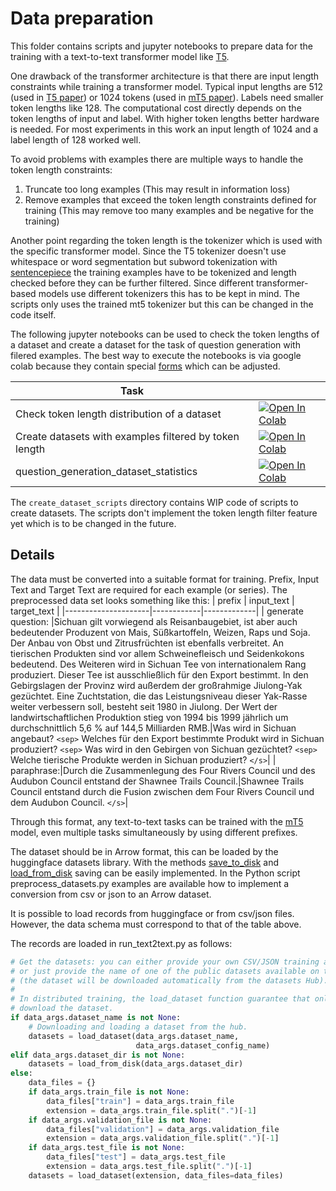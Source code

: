 # Data preparation
This folder contains scripts and jupyter notebooks to prepare data for the training with a text-to-text transformer model like [T5](https://huggingface.co/docs/transformers/model_doc/t5).

One drawback of the transformer architecture is that there are input length constraints while training a transformer model. Typical input lengths are 512 (used in [T5 paper](https://arxiv.org/pdf/1910.10683.pdf)) or 1024 tokens (used in [mT5 paper](https://arxiv.org/abs/2010.11934)). Labels need smaller token lengths like 128. The computational cost directly depends on the token lengths of input and label. With higher token lengths better hardware is needed. For most experiments in this work an input length of 1024 and a label length of 128 worked well.

To avoid problems with examples there are multiple ways to handle the token length constraints:
1. Truncate too long examples (This may result in information loss)
2. Remove examples that exceed the token length constraints defined for training (This may remove too many examples and be negative for the training)

Another point regarding the token length is the tokenizer which is used with the specific transformer model. Since the T5 tokenizer doesn't use whitespace or word segmentation but subword tokenization with [sentencepiece](https://github.com/google/sentencepiece) the training examples have to be tokenized and length checked before they can be further filtered. Since different transformer-based models use different tokenizers this has to be kept in mind. The scripts only uses the trained mt5 tokenizer but this can be changed in the code itself.

The following jupyter notebooks can be used to check the token lengths of a dataset and create a dataset for the task of question generation with filered examples. The best way to execute the notebooks is via google colab because they contain special [forms](https://colab.research.google.com/notebooks/forms.ipynb) which can be adjusted.

|Task| |
|---|---|
|Check token length distribution of a dataset|[![Open In Colab](https://colab.research.google.com/assets/colab-badge.svg)](https://colab.research.google.com/github/TiloMichel/textgen-for-chatbot-training-german/blob/main/1_data_preparation_and_exploration/check_dataset_examples_token_lengths.ipynb) |
|Create datasets with examples filtered by token length|[![Open In Colab](https://colab.research.google.com/assets/colab-badge.svg)](https://colab.research.google.com/github/TiloMichel/textgen-for-chatbot-training-german/blob/main/1_data_preparation_and_exploration/create_qg_dataset.ipynb) |
|question_generation_dataset_statistics|[![Open In Colab](https://colab.research.google.com/assets/colab-badge.svg)](https://colab.research.google.com/github/TiloMichel/textgen-for-chatbot-training-german/blob/main/1_data_preparation_and_exploration/question_generation_dataset_statistics.ipynb)|

The `create_dataset_scripts` directory contains WIP code of scripts to create datasets. The scripts don't implement the token length filter feature yet which is to be changed in the future.

## Details
The data must be converted into a suitable format for training. Prefix, Input Text and Target Text are required for each example (or series). The preprocessed data set looks something like this:
| prefix              | input_text | target_text |
|---------------------|------------|-------------|
| generate question:  |Sichuan gilt vorwiegend als Reisanbaugebiet, ist aber auch bedeutender Produzent von Mais, Süßkartoffeln, Weizen, Raps und Soja. Der Anbau von Obst und Zitrusfrüchten ist ebenfalls verbreitet. An tierischen Produkten sind vor allem Schweinefleisch und Seidenkokons bedeutend. Des Weiteren wird in Sichuan Tee von internationalem Rang produziert. Dieser Tee ist ausschließlich für den Export bestimmt. In den Gebirgslagen der Provinz wird außerdem der großrahmige Jiulong-Yak gezüchtet. Eine Zuchtstation, die das Leistungsniveau dieser Yak-Rasse weiter verbessern soll, besteht seit 1980 in Jiulong. Der Wert der landwirtschaftlichen Produktion stieg von 1994 bis 1999 jährlich um durchschnittlich 5,6 % auf 144,5 Milliarden RMB.|Was wird in Sichuan angebaut? `<sep>` Welches für den Export bestimmte Produkt wird in Sichuan produziert? `<sep>` Was wird in den Gebirgen von Sichuan gezüchtet? `<sep>` Welche tierische Produkte werden in Sichuan produziert? `</s>`|
| paraphrase:|Durch die Zusammenlegung des Four Rivers Council und des Audubon Council entstand der Shawnee Trails Council.|Shawnee Trails Council entstand durch die Fusion zwischen dem Four Rivers Council und dem Audubon Council. `</s>`|

Through this format, any text-to-text tasks can be trained with the [mT5](https://huggingface.co/docs/transformers/model_doc/mt5) model, even multiple tasks simultaneously by using different prefixes.

The dataset should be in Arrow format, this can be loaded by the huggingface datasets library. With the methods [save_to_disk](https://huggingface.co/docs/datasets/master/en/package_reference/main_classes#datasets.Dataset.save_to_disk) and [load_from_disk](https://huggingface.co/docs/datasets/master/en/package_reference/main_classes#datasets.Dataset.load_from_disk) saving can be easily implemented. In the Python script preprocess_datasets.py examples are available how to implement a conversion from csv or json to an Arrow dataset.

It is possible to load records from huggingface or from csv/json files. However, the data schema must correspond to that of the table above.

The records are loaded in run_text2text.py as follows:
```python
# Get the datasets: you can either provide your own CSV/JSON training and evaluation files (see below)
# or just provide the name of one of the public datasets available on the hub at https://huggingface.co/datasets/
# (the dataset will be downloaded automatically from the datasets Hub).
#
# In distributed training, the load_dataset function guarantee that only one local process can concurrently
# download the dataset.
if data_args.dataset_name is not None:
    # Downloading and loading a dataset from the hub.
    datasets = load_dataset(data_args.dataset_name,
                            data_args.dataset_config_name)
elif data_args.dataset_dir is not None:
    datasets = load_from_disk(data_args.dataset_dir)
else:
    data_files = {}
    if data_args.train_file is not None:
        data_files["train"] = data_args.train_file
        extension = data_args.train_file.split(".")[-1]
    if data_args.validation_file is not None:
        data_files["validation"] = data_args.validation_file
        extension = data_args.validation_file.split(".")[-1]
    if data_args.test_file is not None:
        data_files["test"] = data_args.test_file
        extension = data_args.test_file.split(".")[-1]
    datasets = load_dataset(extension, data_files=data_files)
```
